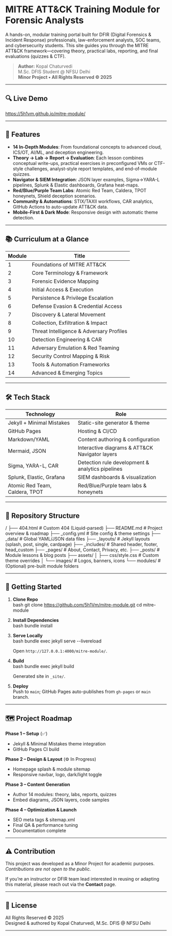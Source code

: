 # MITRE ATT&CK Training Module for Forensic Analysts

A hands-on, modular training portal built for DFIR (Digital Forensics & Incident Response) professionals, law-enforcement analysts, SOC teams, and cybersecurity students. This site guides you through the MITRE ATT&CK framework—covering theory, practical labs, reporting, and final evaluations (quizzes & CTF).

> **Author:** Kopal Chaturvedi  
> M.Sc. DFIS Student @ NFSU Delhi  
> **Minor Project • All Rights Reserved © 2025**  

---

## 🔍 Live Demo  
https://5h1vm.github.io/mitre-module/

---

## 🚀 Features

- **14 In-Depth Modules**: From foundational concepts to advanced cloud, ICS/OT, AI/ML, and deception engineering.  
- **Theory → Lab → Report → Evaluation**: Each lesson combines conceptual write-ups, practical exercises in preconfigured VMs or CTF-style challenges, analyst-style report templates, and end-of-module quizzes.  
- **Navigator & SIEM Integration**: JSON layer examples, Sigma→YARA-L pipelines, Splunk & Elastic dashboards, Grafana heat-maps.  
- **Red/Blue/Purple Team Labs**: Atomic Red Team, Caldera, TPOT honeynets, Shield deception scenarios.  
- **Community & Automations**: STIX/TAXII workflows, CAR analytics, GitHub Actions to auto-update ATT&CK data.  
- **Mobile-First & Dark Mode**: Responsive design with automatic theme detection.

---

## 📚 Curriculum at a Glance

| Module | Title                                        |
|--------|----------------------------------------------|
| 1      | Foundations of MITRE ATT&CK                  |
| 2      | Core Terminology & Framework                 |
| 3      | Forensic Evidence Mapping                    |
| 4      | Initial Access & Execution                   |
| 5      | Persistence & Privilege Escalation           |
| 6      | Defense Evasion & Credential Access          |
| 7      | Discovery & Lateral Movement                 |
| 8      | Collection, Exfiltration & Impact            |
| 9      | Threat Intelligence & Adversary Profiles     |
| 10     | Detection Engineering & CAR                  |
| 11     | Adversary Emulation & Red Teaming            |
| 12     | Security Control Mapping & Risk              |
| 13     | Tools & Automation Frameworks                |
| 14     | Advanced & Emerging Topics                   |

---

## 🛠 Tech Stack

| Technology             | Role                                                              |
|------------------------|-------------------------------------------------------------------|
| Jekyll + Minimal Mistakes | Static-site generator & theme                                   |
| GitHub Pages           | Hosting & CI/CD                                                   |
| Markdown/YAML          | Content authoring & configuration                                 |
| Mermaid, JSON          | Interactive diagrams & ATT&CK Navigator layers                    |
| Sigma, YARA-L, CAR     | Detection rule development & analytics pipelines                  |
| Splunk, Elastic, Grafana | SIEM dashboards & visualization                                |
| Atomic Red Team, Caldera, TPOT | Red/Blue/Purple team labs & honeynets                    |

---

## 📂 Repository Structure


/
├── 404.html                   # Custom 404 (Liquid-parsed)
├── README.md                  # Project overview & roadmap
├── _config.yml                # Site config & theme settings
├── _data/                     # Global YAML/JSON data files
├── _layouts/                  # Jekyll layouts (splash, post, single, cardpage)
├── _includes/                 # Shared header, footer, head_custom
├── _pages/                    # About, Contact, Privacy, etc.
├── _posts/                    # Module lessons & blog posts
├── assets/
│   ├── css/style.css          # Custom theme overrides
│   └── images/                # Logos, banners, icons
└── modules/                   # (Optional) pre-built module folders


---

## 🛫 Getting Started

1. **Clone Repo**  
   bash
   git clone https://github.com/5h1Vm/mitre-module.git
   cd mitre-module
   

2. **Install Dependencies**  
   bash
   bundle install
   

3. **Serve Locally**  
   bash
   bundle exec jekyll serve --livereload
     
   Open `http://127.0.0.1:4000/mitre-module/`.

4. **Build**  
   bash
   bundle exec jekyll build
     
   Generated site in `_site/`.

5. **Deploy**  
   Push to `main`; GitHub Pages auto-publishes from `gh-pages` or `main` branch.

---

## 🗺 Project Roadmap

**Phase 1 – Setup** (✅)  
- Jekyll & Minimal Mistakes theme integration  
- GitHub Pages CI build  

**Phase 2 – Design & Layout** (⚙ In Progress)  
- Homepage splash & module sitemap  
- Responsive navbar, logo, dark/light toggle  

**Phase 3 – Content Generation**  
- Author 14 modules: theory, labs, reports, quizzes  
- Embed diagrams, JSON layers, code samples  

**Phase 4 – Optimization & Launch**  
- SEO meta tags & sitemap.xml  
- Final QA & performance tuning  
- Documentation complete  

---

## ⚠ Contribution

This project was developed as a Minor Project for academic purposes.  
_Contributions are not open to the public._  

If you’re an instructor or DFIR team lead interested in reusing or adapting this material, please reach out via the **Contact** page.

---

## 📜 License

All Rights Reserved © 2025  
Designed & authored by Kopal Chaturvedi, M.Sc. DFIS @ NFSU Delhi  

---
